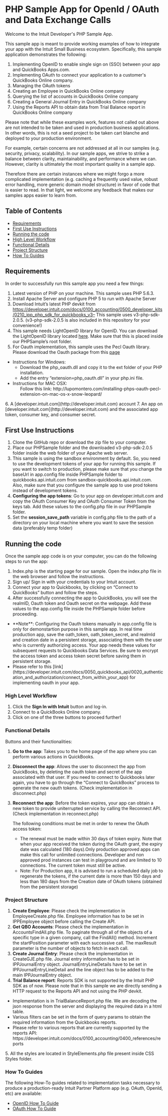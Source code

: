 PHP Sample App for OpenId / OAuth and Data Exchange Calls
===

Welcome to the Intuit Developer's PHP Sample App.

This sample app is meant to provide working examples of how to integrate your app with the Intuit Small Business ecosystem. Specifically, this sample application demonstrates the following:


1. Implementing OpenID to enable single sign on (SSO) between your app and QuickBooks Apps.com.
2. Implementing OAuth to connect your application to a customer's QuickBooks Online company. 
3. Managing the OAuth tokens
4. Creating an Employee in QuickBooks Online company
5. Querying the list of accounts in QuickBooks Online company
6. Creating a General Journal Entry in QuickBooks Online company
7. Using the Reports API to obtain data from Trial Balance report in QuickBooks Online company

Please note that while these examples work, features not called out above are not intended to be taken and used in production business applications. In other words, this is not a seed project to be taken cart blanche and deployed to your production environment.  

For example, certain concerns are not addressed at all in our samples (e.g. security, privacy, scalability). In our sample apps, we strive to strike a balance between clarity, maintainability, and performance where we can. However, clarity is ultimately the most important quality in a sample app.

Therefore there are certain instances where we might forgo a more complicated implementation (e.g. caching a frequently used value, robust error handling, more generic domain model structure) in favor of code that is easier to read. In that light, we welcome any feedback that makes our samples apps easier to learn from.

## Table of Contents

* [Requirements](#requirements)
* [First Use Instructions](#first-use-instructions)
* [Running the code](#running-the-code)
* [High Level Workflow](#high-level-workflow)
* [Functional Details](#functional-details)
* [Project Structure](#project-structure)
* [How To Guides](#how-to-guides)


## Requirements

In order to successfully run this sample app you need a few things:

1. Latest version of PHP on your machine. This sample uses PHP 5.6.3.
2. Install Apache Server and configure PHP 5 to run with Apache Server
3. Download Intuit’s latest PHP devkit from https://developer.intuit.com/docs/0100_accounting/0500_developer_kits/0210_ipp_php_sdk_for_quickbooks_v3– This sample uses v3-php-sdk-2.0.5. (v3-php-sdk-2.0.5 is also included in this repository for your convenience!) 
4. This sample needs LightOpenID library for OpenID. You can download  the LightOpenID library located [here](https://gitorious.org/lightopenid). Make sure that this is placed inside our PHPSample’s root folder.
5. For Oauth implementation, this sample uses the Pecl Oauth library. Please download the Oauth 
package from this [page](http://pecl.php.net/package/oauth)
<ul>
  <li>Instructions for Windows:
      <ul>
      <li>
      Download the php_oauth.dll and copy it to the ext folder of your PHP installation.
      </li>
      <li>
      Add the entry “extension=php_oauth.dll” in your php.ini file.
      </li>
      </ul>
  </li>
  <li>Instructions for MAC OSX:
      <ul>
      Follow this link: http://lupomontero.com/installing-phps-oauth-pecl-extension-on-mac-os-x-snow-leopard/
      </ul>
  </li>
</ul>
6. A [developer.intuit.com](http://developer.intuit.com) account
7. An app on [developer.intuit.com](http://developer.intuit.com) and the associated app token, consumer key, and consumer secret.

## First Use Instructions

1. Clone the GitHub repo or download the zip file to your computer.
2. Place our PHPSample folder and the downloaded v3-php-sdk-2.0.5 folder inside the web folder of your Apache web server.
3. This sample is using the sandbox environment by default. So, you need to use the development tokens of your app for running this sample. If you want to switch to production, please make sure that you change the baseUrl in app.config file inside PHPSample folder to quickbooks.api.intuit.com from sandbox-quickbooks.api.intuit.com. Also, make sure that you configure the sample app to use prod tokens instead of development tokens.
4. **Configuring the app tokens**: Go to your app on developer.intuit.com and copy the OAuth Consumer Key and OAuth Consumer Token from the keys tab. Add these values to the config.php file in our PHPSample folder.
5. Set the **session_save_path** variable in config.php file to the path of a directory on your local machine where you want to save the session data (preferably temp folder)

## Running the code

Once the sample app code is on your computer, you can do the following steps to run the app:

1. Index.php is the starting page for our sample. Open the index.php file in the web browser and follow the instructions.
2. Sign up/ Sign in with your credentials to your Intuit account.
3. Connect your app to Quickbooks, by clicking on “Connect to QuickBooks” button and follow the steps.
4. After successfully connecting the app to QuickBooks, you will see the realmID, Oauth token and Oauth secret on the webpage. Add these values to the app.config file inside the PHPSample folder before proceeding.
<ul>
<li>
**Note**: Configuring the Oauth tokens manually in app.config file is only for demonstartion purpose in this sample app. In real time production app, save the oath_token, oath_token_secret, and realmId and creation date in a persistent storage, associating them with the user who is currently authorizing access. Your app needs these values for subsequent requests to Quickbooks Data Services. Be sure to encrypt the access token and access token secret before saving them in persistent storage.
</li>
<li>
Please refer to this [link](https://developer.intuit.com/docs/0050_quickbooks_api/0020_authentication_and_authorization/connect_from_within_your_app) for implementing oauth in your app.
</li>
</ul>

### High Level Workflow

1. Click the **Sign In with Intuit** button and log-in.
2. Connect to a QuickBooks Online company.
3. Click on one of the three buttons to proceed further!


### Functional Details
Buttons and their functionalities:

1. **Go to the app**: Takes you to the home page of the app where you can perform various actions in QuickBooks. 
2. **Disconnect the app**: Allows the user to disconnect the app from QuickBooks, by deleting the oauth token and secret of the app associated with that user.  If you need to connect to Quickbooks later again, you have to go through the “Connect to QuickBooks” process to generate the new oauth tokens. (Check implementation in disconnect.php) 
3. **Reconnect the app**: Before the token expires, your app can obtain a new token to provide uniterrupted service by calling the Reconnect API. (Check implementation in reconnect.php)
   
    The following conditions must be met in order to renew the OAuth access token:
    <ul>
        <li>The renewal must be made within 30 days of token expiry. Note that when your app received the token during the OAuth grant, the expiry date was calculated (180 days).Only production approved apps can make this call for unlimited connections. Developer and non approved prod instances can test in playground and are limited to 10 connections. The current token must still be active.</li>
        <li>Note: For Production app, it is advised to run a scheduled daily job to regenerate the tokens, if the current date is more than 150 days and less than 180 days from the Creation date of OAuth tokens (obtained from the persistent storage)</li>
    </ul>

### Project Structure
1.	**Create Employee**: Please check the implementation in EmployeeCreate.php file. Employee information has to be set in IPPEmployee object before calling the Create API.
2.	**Get QBO Accounts**: Please check the implementation in AccountsFindAll.php file. To paginate through all of the objects of a specific type in a given company, call the FindAll() method. Increment the startPosition parameter with each successive call.  The maxResult parameter is the number of objects to fetch in each call.
3.	**Create Journal Entry**: Please check the implementation in CreateGJE.php file. Journal entry information has to be set in IPPJournalEntry object. JournalEntryLineDetails have to be set in IPPJournalEntryLineDetail and the line object has to be added to the main IPPJournalEntry object.
4.	**Trial Balance report**: Reports SDK is not supported by the Intuit PHP SDK as of now. Please note that in this sample we are directly sending a HTTP request to the Reports API and not using the PHP devkit. 
<ul>
<li>Implementation is in TrialBalanceReport.php file. We are decoding the json response from the server and displaying the required data in a html table.</li>
<li>Various filters can be set in the form of query params to obtain the required information from the Quickbooks reports.</li>
<li>Please refer to various reports that are currently supported by the reports API: https://developer.intuit.com/docs/0100_accounting/0400_references/reports </li>
</ul>
5. All the styles are located in StyleElements.php file present inside CSS Styles folder.

### How To Guides

The following How-To guides related to implementation tasks necessary to produce a production-ready Intuit Partner Platform app (e.g. OAuth, OpenId, etc) are available:
* <a href="https://developer.intuit.com/docs/0100_accounting/0060_authentication_and_authorization/connect_from_quickbooks_apps.com" target="_blank">OpenID How To Guide </a>
* <a href="https://developer.intuit.com/docs/0100_accounting/0060_authentication_and_authorization/connect_from_within_your_app" target="_blank">OAuth How To Guide </a>



